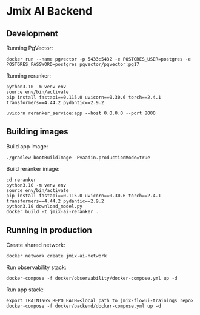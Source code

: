 # Jmix AI Backend

## Development

Running PgVector:
```shell
docker run --name pgvector -p 5433:5432 -e POSTGRES_USER=postgres -e POSTGRES_PASSWORD=postgres pgvector/pgvector:pg17
```

Running reranker:
```shell
python3.10 -m venv env
source env/bin/activate
pip install fastapi==0.115.0 uvicorn==0.30.6 torch==2.4.1 transformers==4.44.2 pydantic==2.9.2

uvicorn reranker_service:app --host 0.0.0.0 --port 8000
```

## Building images

Build app image:
```shell
./gradlew bootBuildImage -Pvaadin.productionMode=true
```

Build reranker image:
```shell
cd reranker
python3.10 -m venv env
source env/bin/activate
pip install fastapi==0.115.0 uvicorn==0.30.6 torch==2.4.1 transformers==4.44.2 pydantic==2.9.2
python3.10 download_model.py
docker build -t jmix-ai-reranker .
```

## Running in production

Create shared network:
```shell
docker network create jmix-ai-network
```

Run observability stack:
```shell
docker-compose -f docker/observability/docker-compose.yml up -d
```

Run app stack:
```shell
export TRAININGS_REPO_PATH=<local path to jmix-flowui-trainings repo>
docker-compose -f docker/backend/docker-compose.yml up -d
```
